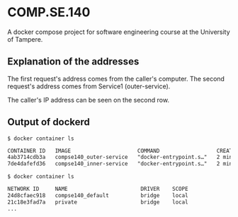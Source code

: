 # COMP.SE.140

A docker compose project for software engineering course at the University of Tampere.

## Explanation of the addresses

The first request's address comes from the caller's computer. The second request's address comes from Service1 (outer-service).

The caller's IP address can be seen on the second row.

## Output of dockerd

`$ docker container ls`

```txt
CONTAINER ID   IMAGE                     COMMAND                  CREATED         STATUS         PORTS                                       NAMES
4ab3714cdb3a   compse140_outer-service   "docker-entrypoint.s…"   2 minutes ago   Up 2 minutes   0.0.0.0:8001->8001/tcp, :::8001->8001/tcp   compse140_outer-service_1
7de4dafefd36   compse140_inner-service   "docker-entrypoint.s…"   2 minutes ago   Up 2 minutes                                               compse140_inner-service_1
```

`$ docker container ls`

```txt
NETWORK ID     NAME                       DRIVER    SCOPE
24d8cfaec918   compse140_default          bridge    local
21c18e3fad7a   private                    bridge    local
...
```
